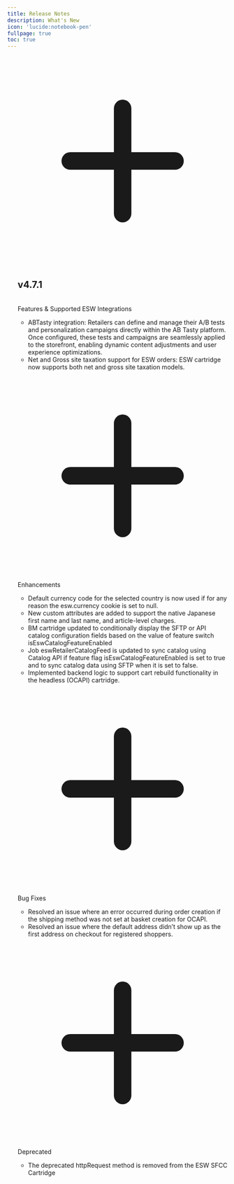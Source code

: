 ```yaml
---
title: Release Notes
description: What's New
icon: 'lucide:notebook-pen'
fullpage: true
toc: true
---
```




<!-- component -->
  <div class="max-w-xl mx-auto p-8">
    <div class="flow-root">
      <ul class="-mb-8">

<!-- Feature Entry 1 -->

<div class="relative pb-8">
            <span class="absolute top-5 left-5 -ml-px h-full w-0.5 bg-gray-200" aria-hidden="true"></span>
            <div class="relative flex items-start space-x-3">
              <div>
                <div class="relative px-1">
                  <div class="h-8 w-8 bg-blue-500 rounded-full ring-8 ring-white flex items-center justify-center">
                    <svg class="text-white h-5 w-5" xmlns="http://www.w3.org/2000/svg" fill="none" viewBox="0 0 24 24" stroke="currentColor">
                      <path stroke-linecap="round" stroke-linejoin="round" stroke-width="2" d="M12 6v6m0 0v6m0-6h6m-6 0H6" />
</svg>
                  </div>
                </div>
              </div>
              <div class="min-w-0 flex-1 py-0">
                <div class="text-md text-gray-500">
                  <div>
                    <h2 class="font-extrabold text-2xl text-gray-900 mr-2">v4.7.1</h2> <br>
                    <span class="my-0.5 relative inline-flex items-center bg-white rounded-full border border-gray-300 px-3 py-0.5 text-sm">
                      <div class="absolute flex-shrink-0 flex items-center justify-center">
                        <span class="h-1.5 w-1.5 rounded-full bg-green-500" aria-hidden="true"></span>
                      </div>
                      <div class="ml-3.5 font-medium text-gray-900">Features & Supported ESW Integrations

</div>
                    </a>
                  </div>
                  <span class="whitespace-nowrap text-sm"></span>
                </div>
                <div class="mt-2 text-gray-700">
                  <ul>
            <li>ABTasty integration: Retailers can define and manage their A/B tests and personalization campaigns directly within the AB Tasty platform. Once configured, these tests and campaigns are seamlessly applied to the storefront, enabling dynamic content adjustments and user experience optimizations.</li>
            <li>Net and Gross site taxation support for ESW orders: ESW cartridge now supports both net and gross site taxation models.</li>
          </ul>
                </div>
              </div>
            </div>
          </div>
<!-- Feature Entry 2 (Duplicate) -->

<div class="relative pb-8">
            <span class="absolute top-5 left-5 -ml-px h-full w-0.5 bg-gray-200" aria-hidden="true"></span>
            <div class="relative flex items-start space-x-3">
              <div>
                <div class="relative px-1">
                  <div class="h-8 w-8 bg-blue-500 rounded-full ring-8 ring-white flex items-center justify-center">
                    <svg class="text-white h-5 w-5" xmlns="http://www.w3.org/2000/svg" fill="none" viewBox="0 0 24 24" stroke="currentColor">
                      <path stroke-linecap="round" stroke-linejoin="round" stroke-width="2" d="M12 6v6m0 0v6m0-6h6m-6 0H6" />
</svg>
                  </div>
                </div>
              </div>
              <div class="min-w-0 flex-1 py-0">
                <div class="text-md text-gray-500">
                  <div>
                    <span class="font-medium text-gray-900 mr-2"></span>
                    <span class="my-0.5 relative inline-flex items-center bg-white rounded-full border border-gray-300 px-3 py-0.5 text-sm">
                      <div class="absolute flex-shrink-0 flex items-center justify-center">
                        <span class="h-1.5 w-1.5 rounded-full bg-amber-500" aria-hidden="true"></span>
                      </div>
                      <div class="ml-3.5 font-medium text-gray-900">Enhancements</div>
                    </a>
                  </div>
                  <span class="whitespace-nowrap text-sm"></span>
                </div>
                <div class="mt-2 text-gray-700">
                  <ul>
            <li>Default currency code for the selected country is now used if for any reason the esw.currency cookie is set to null.</li>
            <li>New custom attributes are added to support the native Japanese first name and last name, and article-level charges.</li>
            <li>BM cartridge updated to conditionally display the SFTP or API catalog configuration fields based on the value of feature switch isEswCatalogFeatureEnabled</li>
            <li>Job eswRetailerCatalogFeed is updated to sync catalog using Catalog API if feature flag isEswCatalogFeatureEnabled is set to true and to sync catalog data using SFTP when it is set to false.</li>
            <li>Implemented backend logic to support cart rebuild functionality in the headless (OCAPI) cartridge.</li>
          </ul>
                </div>
              </div>
            </div>
          </div>

<div class="relative pb-8">
            <span class="absolute top-5 left-5 -ml-px h-full w-0.5 bg-gray-200" aria-hidden="true"></span>
            <div class="relative flex items-start space-x-3">
              <div>
                <div class="relative px-1">
                  <div class="h-8 w-8 bg-blue-500 rounded-full ring-8 ring-white flex items-center justify-center">
                    <svg class="text-white h-5 w-5" xmlns="http://www.w3.org/2000/svg" fill="none" viewBox="0 0 24 24" stroke="currentColor">
                      <path stroke-linecap="round" stroke-linejoin="round" stroke-width="2" d="M12 6v6m0 0v6m0-6h6m-6 0H6" />
</svg>
                  </div>
                </div>
              </div>
              <div class="min-w-0 flex-1 py-0">
                <div class="text-md text-gray-500">
                  <div>
                    <span class="font-medium text-gray-900 mr-2"></span>
                    <span class="my-0.5 relative inline-flex items-center bg-white rounded-full border border-gray-300 px-3 py-0.5 text-sm">
                      <div class="absolute flex-shrink-0 flex items-center justify-center">
                        <span class="h-1.5 w-1.5 rounded-full bg-red-500" aria-hidden="true"></span>
                      </div>
                      <div class="ml-3.5 font-medium text-gray-900">Bug Fixes</div>
                    </a>
                  </div>
                  <span class="whitespace-nowrap text-sm"></span>
                </div>
                <div class="mt-2 text-gray-700">
                  <ul>
            <li>Resolved an issue where an error occurred during order creation if the shipping method was not set at basket creation for OCAPI.</li>
            <li>Resolved an issue where the default address didn’t show up as the first address on checkout for registered shoppers.</li>
          </ul>
                </div>
              </div>
            </div>
          </div>

<div class="relative pb-8">
            <span class="absolute top-5 left-5 -ml-px h-full w-0.5 bg-gray-200" aria-hidden="true"></span>
            <div class="relative flex items-start space-x-3">
              <div>
                <div class="relative px-1">
                  <div class="h-8 w-8 bg-blue-500 rounded-full ring-8 ring-white flex items-center justify-center">
                    <svg class="text-white h-5 w-5" xmlns="http://www.w3.org/2000/svg" fill="none" viewBox="0 0 24 24" stroke="currentColor">
                      <path stroke-linecap="round" stroke-linejoin="round" stroke-width="2" d="M12 6v6m0 0v6m0-6h6m-6 0H6" />
</svg>
                  </div>
                </div>
              </div>
              <div class="min-w-0 flex-1 py-0">
                <div class="text-md text-gray-500">
                  <div>
                    <span class="font-medium text-gray-900 mr-2"></span>
                    <span class="my-0.5 relative inline-flex items-center bg-white rounded-full border border-gray-300 px-3 py-0.5 text-sm">
                      <div class="absolute flex-shrink-0 flex items-center justify-center">
                        <span class="h-1.5 w-1.5 rounded-full bg-blue-500" aria-hidden="true"></span>
                      </div>
                      <div class="ml-3.5 font-medium text-gray-900">Deprecated</div>
                    </a>
                  </div>
                  <span class="whitespace-nowrap text-sm"></span>
                </div>
                <div class="mt-2 text-gray-700">
                  <ul>
            <li>The deprecated httpRequest method is removed from the ESW SFCC Cartridge</li>
          </ul>
        </li>
      </ul>
    </div>
  </div>
</div>
